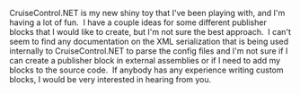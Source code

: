 CruiseControl.NET is my new shiny toy that I've been playing with, and
I'm having a lot of fun.  I have a couple ideas for some different
publisher blocks that I would like to create, but I'm not sure the best
approach.  I can't seem to find any documentation on the XML
serialization that is being used internally to CruiseControl.NET to
parse the config files and I'm not sure if I can create a publisher
block in external assemblies or if I need to add my blocks to the source
code.  If anybody has any experience writing custom blocks, I would be
very interested in hearing from you.
